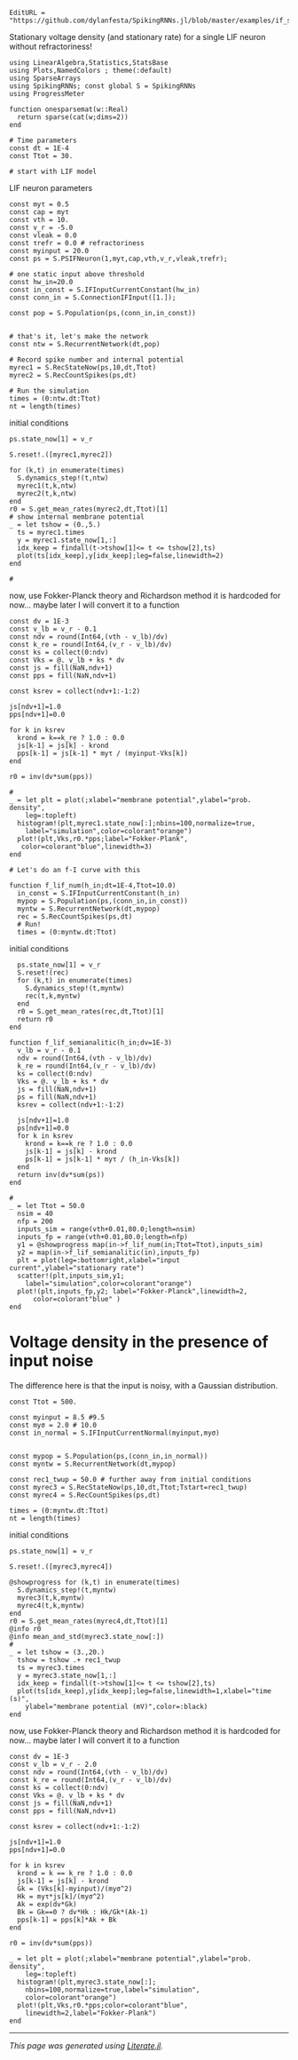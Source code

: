 ```@meta
EditURL = "https://github.com/dylanfesta/SpikingRNNs.jl/blob/master/examples/if_stationary_voltage_density.jl"
```

Stationary voltage density (and stationary rate) for a single LIF neuron
without refractoriness!

````@example if_stationary_voltage_density
using LinearAlgebra,Statistics,StatsBase
using Plots,NamedColors ; theme(:default)
using SparseArrays
using SpikingRNNs; const global S = SpikingRNNs
using ProgressMeter

function onesparsemat(w::Real)
  return sparse(cat(w;dims=2))
end

# Time parameters
const dt = 1E-4
const Ttot = 30.

# start with LIF model
````

LIF neuron parameters

````@example if_stationary_voltage_density
const myτ = 0.5
const cap = myτ
const vth = 10.
const v_r = -5.0
const vleak = 0.0
const τrefr = 0.0 # refractoriness
const myinput = 20.0
const ps = S.PSIFNeuron(1,myτ,cap,vth,v_r,vleak,τrefr);

# one static input above threshold
const hw_in=20.0
const in_const = S.IFInputCurrentConstant(hw_in)
const conn_in = S.ConnectionIFInput([1.]);

const pop = S.Population(ps,(conn_in,in_const))


# that's it, let's make the network
const ntw = S.RecurrentNetwork(dt,pop)

# Record spike number and internal potential
myrec1 = S.RecStateNow(ps,10,dt,Ttot)
myrec2 = S.RecCountSpikes(ps,dt)

# Run the simulation
times = (0:ntw.dt:Ttot)
nt = length(times)
````

initial conditions

````@example if_stationary_voltage_density
ps.state_now[1] = v_r

S.reset!.([myrec1,myrec2])

for (k,t) in enumerate(times)
  S.dynamics_step!(t,ntw)
  myrec1(t,k,ntw)
  myrec2(t,k,ntw)
end
r0 = S.get_mean_rates(myrec2,dt,Ttot)[1]
# show internal membrane potential
_ = let tshow = (0.,5.)
  ts = myrec1.times
  y = myrec1.state_now[1,:]
  idx_keep = findall(t->tshow[1]<= t <= tshow[2],ts)
  plot(ts[idx_keep],y[idx_keep];leg=false,linewidth=2)
end

#
````

now, use Fokker-Planck theory and Richardson method
it is hardcoded for now... maybe later I will convert it to
a function

````@example if_stationary_voltage_density
const dv = 1E-3
const v_lb = v_r - 0.1
const ndv = round(Int64,(vth - v_lb)/dv)
const k_re = round(Int64,(v_r - v_lb)/dv)
const ks = collect(0:ndv)
const Vks = @. v_lb + ks * dv
const js = fill(NaN,ndv+1)
const pps = fill(NaN,ndv+1)

const ksrev = collect(ndv+1:-1:2)

js[ndv+1]=1.0
pps[ndv+1]=0.0

for k in ksrev
  krond = k==k_re ? 1.0 : 0.0
  js[k-1] = js[k] - krond
  pps[k-1] = js[k-1] * myτ / (myinput-Vks[k])
end

r0 = inv(dv*sum(pps))

#
_ = let plt = plot(;xlabel="membrane potential",ylabel="prob. density",
    leg=:topleft)
  histogram!(plt,myrec1.state_now[:];nbins=100,normalize=true,
    label="simulation",color=colorant"orange")
  plot!(plt,Vks,r0.*pps;label="Fokker-Plank",
   color=colorant"blue",linewidth=3)
end

# Let's do an f-I curve with this

function f_lif_num(h_in;dt=1E-4,Ttot=10.0)
  in_const = S.IFInputCurrentConstant(h_in)
  mypop = S.Population(ps,(conn_in,in_const))
  myntw = S.RecurrentNetwork(dt,mypop)
  rec = S.RecCountSpikes(ps,dt)
  # Run!
  times = (0:myntw.dt:Ttot)
````

initial conditions

````@example if_stationary_voltage_density
  ps.state_now[1] = v_r
  S.reset!(rec)
  for (k,t) in enumerate(times)
    S.dynamics_step!(t,myntw)
    rec(t,k,myntw)
  end
  r0 = S.get_mean_rates(rec,dt,Ttot)[1]
  return r0
end

function f_lif_semianalitic(h_in;dv=1E-3)
  v_lb = v_r - 0.1
  ndv = round(Int64,(vth - v_lb)/dv)
  k_re = round(Int64,(v_r - v_lb)/dv)
  ks = collect(0:ndv)
  Vks = @. v_lb + ks * dv
  js = fill(NaN,ndv+1)
  ps = fill(NaN,ndv+1)
  ksrev = collect(ndv+1:-1:2)

  js[ndv+1]=1.0
  ps[ndv+1]=0.0
  for k in ksrev
    krond = k==k_re ? 1.0 : 0.0
    js[k-1] = js[k] - krond
    ps[k-1] = js[k-1] * myτ / (h_in-Vks[k])
  end
  return inv(dv*sum(ps))
end

#
_ = let Ttot = 50.0
  nsim = 40
  nfp = 200
  inputs_sim = range(vth+0.01,80.0;length=nsim)
  inputs_fp = range(vth+0.01,80.0;length=nfp)
  y1 = @showprogress map(in->f_lif_num(in;Ttot=Ttot),inputs_sim)
  y2 = map(in->f_lif_semianalitic(in),inputs_fp)
  plt = plot(leg=:bottomright,xlabel="input current",ylabel="stationary rate")
  scatter!(plt,inputs_sim,y1;
    label="simulation",color=colorant"orange")
  plot!(plt,inputs_fp,y2; label="Fokker-Planck",linewidth=2,
      color=colorant"blue" )
end
````

# Voltage density in the presence of input noise

The difference here is that the input is noisy, with a Gaussian distribution.

````@example if_stationary_voltage_density
const Ttot = 500.

const myinput = 8.5 #9.5
const myσ = 2.0 # 10.0
const in_normal = S.IFInputCurrentNormal(myinput,myσ)


const mypop = S.Population(ps,(conn_in,in_normal))
const myntw = S.RecurrentNetwork(dt,mypop)

const rec1_twup = 50.0 # further away from initial conditions
const myrec3 = S.RecStateNow(ps,10,dt,Ttot;Tstart=rec1_twup)
const myrec4 = S.RecCountSpikes(ps,dt)

times = (0:myntw.dt:Ttot)
nt = length(times)
````

initial conditions

````@example if_stationary_voltage_density
ps.state_now[1] = v_r

S.reset!.([myrec3,myrec4])

@showprogress for (k,t) in enumerate(times)
  S.dynamics_step!(t,myntw)
  myrec3(t,k,myntw)
  myrec4(t,k,myntw)
end
r0 = S.get_mean_rates(myrec4,dt,Ttot)[1]
@info r0
@info mean_and_std(myrec3.state_now[:])
#
_ = let tshow = (3.,20.)
  tshow = tshow .+ rec1_twup
  ts = myrec3.times
  y = myrec3.state_now[1,:]
  idx_keep = findall(t->tshow[1]<= t <= tshow[2],ts)
  plot(ts[idx_keep],y[idx_keep];leg=false,linewidth=1,xlabel="time (s)",
    ylabel="membrane potential (mV)",color=:black)
end
````

now, use Fokker-Planck theory and Richardson method
it is hardcoded for now... maybe later I will convert it to
a function

````@example if_stationary_voltage_density
const dv = 1E-3
const v_lb = v_r - 2.0
const ndv = round(Int64,(vth - v_lb)/dv)
const k_re = round(Int64,(v_r - v_lb)/dv)
const ks = collect(0:ndv)
const Vks = @. v_lb + ks * dv
const js = fill(NaN,ndv+1)
const pps = fill(NaN,ndv+1)

const ksrev = collect(ndv+1:-1:2)

js[ndv+1]=1.0
pps[ndv+1]=0.0

for k in ksrev
  krond = k == k_re ? 1.0 : 0.0
  js[k-1] = js[k] - krond
  Gk = (Vks[k]-myinput)/(myσ^2)
  Hk = myτ*js[k]/(myσ^2)
  Ak = exp(dv*Gk)
  Bk = Gk==0 ? dv*Hk : Hk/Gk*(Ak-1)
  pps[k-1] = pps[k]*Ak + Bk
end

r0 = inv(dv*sum(pps))

_ = let plt = plot(;xlabel="membrane potential",ylabel="prob. density",
    leg=:topleft)
  histogram!(plt,myrec3.state_now[:];
    nbins=100,normalize=true,label="simulation",
    color=colorant"orange")
  plot!(plt,Vks,r0.*pps;color=colorant"blue",
    linewidth=2,label="Fokker-Plank")
end
````

---

*This page was generated using [Literate.jl](https://github.com/fredrikekre/Literate.jl).*

